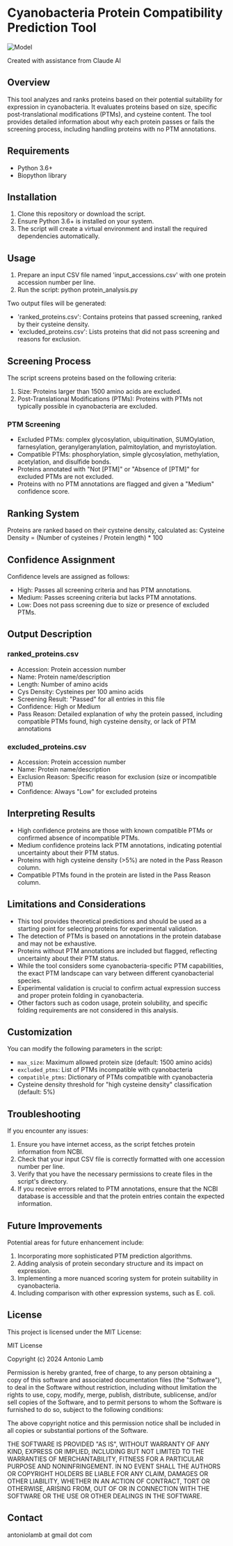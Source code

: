 # Cyanobacteria Protein Compatibility Prediction Tool
![Model](https://github.com/antomicblitz/cyanobacteria-protein-compatibility-prediction-tool/blob/7d8f7966b8bb8d59a29cf77a8e865f17d75b5385/example.png)

Created with assistance from Claude AI
## Overview

This tool analyzes and ranks proteins based on their potential suitability for expression in cyanobacteria. It evaluates proteins based on size, specific post-translational modifications (PTMs), and cysteine content. The tool provides detailed information about why each protein passes or fails the screening process, including handling proteins with no PTM annotations.

## Requirements

- Python 3.6+
- Biopython library

## Installation

1. Clone this repository or download the script.
2. Ensure Python 3.6+ is installed on your system.
3. The script will create a virtual environment and install the required dependencies automatically.

## Usage

1. Prepare an input CSV file named 'input_accessions.csv' with one protein accession number per line.
2. Run the script:
python protein_analysis.py

Two output files will be generated:
- 'ranked_proteins.csv': Contains proteins that passed screening, ranked by their cysteine density.
- 'excluded_proteins.csv': Lists proteins that did not pass screening and reasons for exclusion.

## Screening Process

The script screens proteins based on the following criteria:

1. Size: Proteins larger than 1500 amino acids are excluded.
2. Post-Translational Modifications (PTMs): Proteins with PTMs not typically possible in cyanobacteria are excluded.

### PTM Screening

- Excluded PTMs: complex glycosylation, ubiquitination, SUMOylation, farnesylation, geranylgeranylation, palmitoylation, and myristoylation.
- Compatible PTMs: phosphorylation, simple glycosylation, methylation, acetylation, and disulfide bonds.
- Proteins annotated with "Not [PTM]" or "Absence of [PTM]" for excluded PTMs are not excluded.
- Proteins with no PTM annotations are flagged and given a "Medium" confidence score.

## Ranking System

Proteins are ranked based on their cysteine density, calculated as:
Cysteine Density = (Number of cysteines / Protein length) * 100

## Confidence Assignment

Confidence levels are assigned as follows:

- High: Passes all screening criteria and has PTM annotations.
- Medium: Passes screening criteria but lacks PTM annotations.
- Low: Does not pass screening due to size or presence of excluded PTMs.

## Output Description

### ranked_proteins.csv

- Accession: Protein accession number
- Name: Protein name/description
- Length: Number of amino acids
- Cys Density: Cysteines per 100 amino acids
- Screening Result: "Passed" for all entries in this file
- Confidence: High or Medium
- Pass Reason: Detailed explanation of why the protein passed, including compatible PTMs found, high cysteine density, or lack of PTM annotations

### excluded_proteins.csv

- Accession: Protein accession number
- Name: Protein name/description
- Exclusion Reason: Specific reason for exclusion (size or incompatible PTM)
- Confidence: Always "Low" for excluded proteins

## Interpreting Results

- High confidence proteins are those with known compatible PTMs or confirmed absence of incompatible PTMs.
- Medium confidence proteins lack PTM annotations, indicating potential uncertainty about their PTM status.
- Proteins with high cysteine density (>5%) are noted in the Pass Reason column.
- Compatible PTMs found in the protein are listed in the Pass Reason column.

## Limitations and Considerations

- This tool provides theoretical predictions and should be used as a starting point for selecting proteins for experimental validation.
- The detection of PTMs is based on annotations in the protein database and may not be exhaustive.
- Proteins without PTM annotations are included but flagged, reflecting uncertainty about their PTM status.
- While the tool considers some cyanobacteria-specific PTM capabilities, the exact PTM landscape can vary between different cyanobacterial species.
- Experimental validation is crucial to confirm actual expression success and proper protein folding in cyanobacteria.
- Other factors such as codon usage, protein solubility, and specific folding requirements are not considered in this analysis.

## Customization

You can modify the following parameters in the script:

- `max_size`: Maximum allowed protein size (default: 1500 amino acids)
- `excluded_ptms`: List of PTMs incompatible with cyanobacteria
- `compatible_ptms`: Dictionary of PTMs compatible with cyanobacteria
- Cysteine density threshold for "high cysteine density" classification (default: 5%)

## Troubleshooting

If you encounter any issues:

1. Ensure you have internet access, as the script fetches protein information from NCBI.
2. Check that your input CSV file is correctly formatted with one accession number per line.
3. Verify that you have the necessary permissions to create files in the script's directory.
4. If you receive errors related to PTM annotations, ensure that the NCBI database is accessible and that the protein entries contain the expected information.

## Future Improvements

Potential areas for future enhancement include:

1. Incorporating more sophisticated PTM prediction algorithms.
2. Adding analysis of protein secondary structure and its impact on expression.
3. Implementing a more nuanced scoring system for protein suitability in cyanobacteria.
4. Including comparison with other expression systems, such as E. coli.
## License

This project is licensed under the MIT License:

MIT License

Copyright (c) 2024 Antonio Lamb

Permission is hereby granted, free of charge, to any person obtaining a copy
of this software and associated documentation files (the "Software"), to deal
in the Software without restriction, including without limitation the rights
to use, copy, modify, merge, publish, distribute, sublicense, and/or sell
copies of the Software, and to permit persons to whom the Software is
furnished to do so, subject to the following conditions:

The above copyright notice and this permission notice shall be included in all
copies or substantial portions of the Software.

THE SOFTWARE IS PROVIDED "AS IS", WITHOUT WARRANTY OF ANY KIND, EXPRESS OR
IMPLIED, INCLUDING BUT NOT LIMITED TO THE WARRANTIES OF MERCHANTABILITY,
FITNESS FOR A PARTICULAR PURPOSE AND NONINFRINGEMENT. IN NO EVENT SHALL THE
AUTHORS OR COPYRIGHT HOLDERS BE LIABLE FOR ANY CLAIM, DAMAGES OR OTHER
LIABILITY, WHETHER IN AN ACTION OF CONTRACT, TORT OR OTHERWISE, ARISING FROM,
OUT OF OR IN CONNECTION WITH THE SOFTWARE OR THE USE OR OTHER DEALINGS IN THE
SOFTWARE.

## Contact

antoniolamb at gmail dot com
